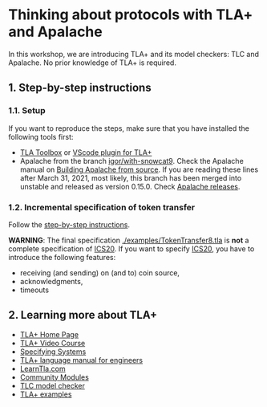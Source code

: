 # Thinking about protocols with TLA+ and Apalache

In this workshop, we are introducing TLA+ and its model checkers:
TLC and Apalache. No prior knowledge of TLA+ is required.

## 1. Step-by-step instructions

### 1.1. Setup

If you want to reproduce the steps, make sure that you have installed
the following tools first:

 - [TLA Toolbox][] or [VScode plugin for TLA+][]
 - Apalache from the branch [igor/with-snowcat9][]. Check the Apalache
   manual on [Building Apalache from source][].
   If you are reading these lines after March 31, 2021, most likely,
   this branch has been merged into unstable and released as version
   0.15.0.
   Check [Apalache releases][].

### 1.2. Incremental specification of token transfer

Follow the [step-by-step instructions][].

**WARNING**: The final specification
[./examples/TokenTransfer8.tla](../examples/TokenTransfer8.tla) is **not** a
complete specification of [ICS20][].  If you want to specify [ICS20][],
you have to introduce the following features:

 - receiving (and sending) on (and to) coin source,
 - acknowledgments,
 - timeouts

## 2. Learning more about TLA+
 
 - [TLA+ Home Page][]
 - [TLA+ Video Course][]
 - [Specifying Systems][]
 - [TLA+ language manual for engineers][]
 - [LearnTla.com][]
 - [Community Modules][]
 - [TLC model checker][]
 - [TLA+ examples][]
    

[TLA+ examples]: https://github.com/tlaplus/examples
[TLA+ language manual for engineers]: https://apalache.informal.systems/docs/lang/index.html
[Apalache model checker]: https://apalache.informal.systems
[TLC model checker]: http://lamport.azurewebsites.net/tla/tools.html
[Summary of TLA]: https://lamport.azurewebsites.net/tla/summary.pdf
[TLA+ Home Page]: http://lamport.azurewebsites.net/tla/tla.html
[Specifying Systems]: http://lamport.azurewebsites.net/tla/book.html?back-link=learning.html
[Community Modules]: https://github.com/tlaplus/CommunityModules
[LearnTla.com]: https://learntla.com
[TLA+ Video Course]: http://lamport.azurewebsites.net/video/videos.html
[TLA Toolbox]: https://lamport.azurewebsites.net/tla/toolbox.html
[VScode plugin for TLA+]: https://marketplace.visualstudio.com/items?itemName=alygin.vscode-tlaplus
[igor/with-snowcat9]: https://github.com/informalsystems/apalache/tree/igor/with-snowcat9
[Building Apalache from source]: https://apalache.informal.systems/docs/apalache/installation/source.html
[Apalache releases]: https://github.com/informalsystems/apalache/releases
[step-by-step instructions]: ./docs/type-and-check.md 
[ICS20]: https://github.com/cosmos/ics/tree/master/spec/ics-020-fungible-token-transfer
